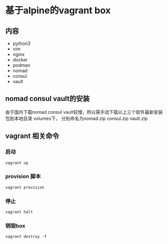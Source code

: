 # 基于alpine的vagrant box

## 内容
* python3
* vim 
* nginx
* docker
* podman
* nomad
* consul
* vault

## nomad consul vault的安装

由于国内下载nomad consul vault较慢，所以需手动下载以上三个软件最新安装包到本地目录 volumes下，
分别命名为nomad.zip consul.zip vault.zip


## vagrant 相关命令

### 启动
```shell script
vagrant up

```

### provision 脚本
```shell script
vagrant provision
```

### 停止
```shell script
vagrant halt
```

### 销毁box
```shell script
vagrant destroy -f
```